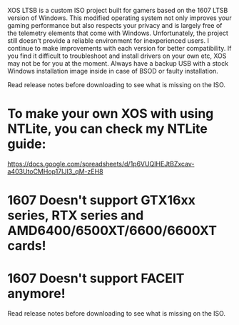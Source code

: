 XOS LTSB is a custom ISO project built for gamers based on the 1607 LTSB version of Windows.
This modified operating system not only improves your gaming performance but also respects your privacy and is largely free of the telemetry elements that come with Windows.
Unfortunately, the project still doesn't provide a reliable environment for inexperienced users. I continue to make improvements with each version for better compatibility.
If you find it difficult to troubleshoot and install drivers on your own etc, XOS may not be for you at the moment.
Always have a backup USB with a stock Windows installation image inside in case of BSOD or faulty installation.


Read release notes before downloading to see what is missing on the ISO.

# To make your own XOS with using NTLite, you can check my NTLite guide:
https://docs.google.com/spreadsheets/d/1p6VUQIHEJtBZxcav-a403UtoCMHop17IJI3_qM-zEH8


# 1607 Doesn't support GTX16xx series, RTX series and AMD6400/6500XT/6600/6600XT cards!
# 1607 Doesn't support FACEIT anymore!
Read release notes before downloading to see what is missing on the ISO.
